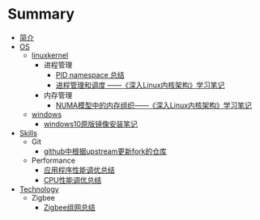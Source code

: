 # Summary

* [简介](README.md)
* [OS](os/README.md)
    * [linuxkernel](os/linuxkernel/README.md)
        * 进程管理
            * [PID namespace 总结](os/linuxkernel/sched/pid-namespace-learning.md)
            * [进程管理和调度 ——《深入Linux内核架构》学习笔记](os/linuxkernel/sched/plka-process-manager-and-schedule.md)
        * 内存管理
            * [NUMA模型中的内存组织——《深入Linux内核架构》学习笔记](os/linuxkernel/mm/plka-numa-model.md)
    * [windows](os/windows/README.md)
        * [windows10原版镜像安装笔记](os/windows/windows10原版镜像安装笔记.md)
* [Skills](skills/README.md)
    * Git
        * [github中根据upstream更新fork的仓库](skills/git/update-repo-per-upstream.md)
    * Performance
        * [应用程序性能调优总结](skills/performance/app-profiling.md)
        * [CPU性能调优总结](skills/performance/cpu-profiling-summary.md)
* [Technology](tech/README.md)
    * Zigbee
        * [Zigbee组网总结](tech/zigbee/organizing-network.md)

